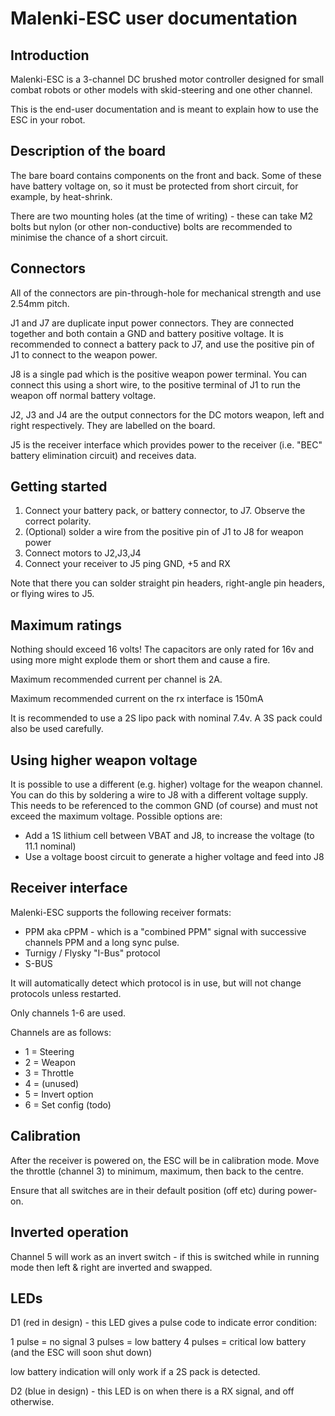 Malenki-ESC user documentation
======

Introduction
------

Malenki-ESC is a 3-channel DC brushed motor controller designed for small combat
robots or other models with skid-steering and one other channel.

This is the end-user documentation and is meant to explain how to use the ESC in 
your robot.

Description of the board
--------
The bare board contains components on the front and back. Some of these have 
battery voltage on, so it must be protected from short circuit, for example, by
heat-shrink.

There are two mounting holes (at the time of writing) - these can take M2 bolts
but nylon (or other non-conductive) bolts are recommended to minimise the chance
of a short circuit.

Connectors
-----

All of the connectors are pin-through-hole for mechanical strength and use 2.54mm pitch.

J1 and J7 are duplicate input power connectors. They are connected together and both
contain a GND and battery positive voltage. It is recommended to connect a 
battery pack to J7, and use the positive pin of J1 to connect to the weapon power.

J8 is a single pad which is the positive weapon power terminal. You can connect
this using a short wire, to the positive terminal of J1 to run the weapon off
normal battery voltage.

J2, J3 and J4 are the output connectors for the DC motors weapon, left and right 
respectively. They are labelled on the board.

J5 is the receiver interface which provides power to the receiver (i.e. "BEC" battery elimination circuit)
and receives data.

Getting started
---------------

1. Connect your battery pack, or battery connector, to J7. Observe the correct polarity.
2. (Optional) solder a wire from the positive pin of J1 to J8 for weapon power
3. Connect motors to J2,J3,J4
4. Connect your receiver to J5 ping GND, +5 and RX

Note that there you can solder straight pin headers, right-angle pin headers, or
flying wires to J5.

Maximum ratings
---------------

Nothing should exceed 16 volts! The capacitors are only rated for 16v and using more
might explode them or short them and cause a fire.

Maximum recommended current per channel is 2A.

Maximum recommended current on the rx interface is 150mA

It is recommended to use a 2S lipo pack with nominal 7.4v. A 3S pack could also
be used carefully.

Using higher weapon voltage
---------------------------

It is possible to use a different (e.g. higher) voltage for the weapon channel. You can do this
by soldering a wire to J8 with a different voltage supply. This needs to be referenced to 
the common GND (of course) and must not exceed the maximum voltage. Possible options are:

* Add a 1S lithium cell between VBAT and J8, to increase the voltage (to 11.1 nominal)
* Use a voltage boost circuit to generate a higher voltage and feed into J8

Receiver interface
------------------

Malenki-ESC supports the following receiver formats:

* PPM aka cPPM - which is a "combined PPM" signal with successive channels PPM and a long sync pulse.
* Turnigy / Flysky "I-Bus" protocol
* S-BUS

It will automatically detect which protocol is in use, but will not change protocols unless restarted.

Only channels 1-6 are used.

Channels are as follows:

* 1 = Steering
* 2 = Weapon
* 3 = Throttle
* 4 = (unused)
* 5 = Invert option 
* 6 = Set config (todo)

Calibration
-----------

After the receiver is powered on, the ESC will be in calibration mode. Move the throttle (channel 3) 
to minimum, maximum, then back to the centre. 

Ensure that all switches are in their default position (off etc) during power-on.

Inverted operation
-----

Channel 5 will work as an invert switch - if this is switched while in running mode
then left & right are inverted and swapped.

LEDs
----
D1 (red in design) - this LED gives a pulse code to indicate error condition:

1 pulse = no signal
3 pulses = low battery
4 pulses = critical low battery (and the ESC will soon shut down)

low battery indication will only work if a 2S pack is detected.

D2 (blue in design) - this LED is on when there is a RX signal, and off otherwise.



